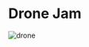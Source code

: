# Drone Jam

![drone](https://user-images.githubusercontent.com/1711126/168429136-e598d686-552d-4033-9ac3-e151fbfa12d9.gif)
